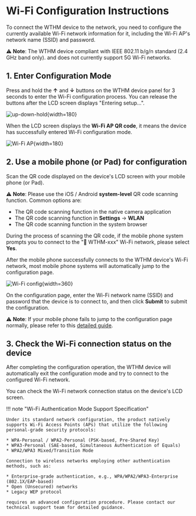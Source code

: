 # Wi-Fi Configuration Instructions

To connect the WTHM device to the network, you need to configure the currently available Wi-Fi network information for it, including the Wi-Fi AP's network name (SSID) and password.

⚠️ **Note**: The WTHM device compliant with IEEE 802.11 b/g/n standard (2.4 GHz band only). and does not currently support 5G Wi-Fi networks.

## 1. Enter Configuration Mode

Press and hold the **↑** and **↓** buttons on the WTHM device panel for 3 seconds to enter the Wi-Fi configuration process.
You can release the buttons after the LCD screen displays "Entering setup...".

![up-down-hold](assets/images/up-down-hold.png){width=180}

When the LCD screen displays the **Wi-Fi AP QR code**, it means the device has successfully entered Wi-Fi configuration mode.

![Wi-Fi AP](assets/images/wifi-ap.png){width=180}


## 2. Use a mobile phone (or Pad) for configuration

Scan the QR code displayed on the device's LCD screen with your mobile phone (or Pad).

⚠️ **Note**: Please use the iOS / Android **system-level** QR code scanning function. Common options are:

- The QR code scanning function in the native camera application
- The QR code scanning function in **Settings** -> **WLAN**
- The QR code scanning function in the system browser


During the process of scanning the QR code, if the mobile phone system prompts you to connect to the "🛜 WTHM-xxx" Wi-Fi network, please select **Yes**.

After the mobile phone successfully connects to the WTHM device's Wi-Fi network, most mobile phone systems will automatically jump to the configuration page.

![Wi-Fi config](assets/images/wifi-config.jpeg){width=360}

On the configuration page, enter the Wi-Fi network name (SSID) and password that the device is to connect to, and then click **Submit** to submit the configuration.

⚠️ **Note**: If your mobile phone fails to jump to the configuration page normally, please refer to this [detailed guide](./detailed-instructions.md).

## 3. Check the Wi-Fi connection status on the device

After completing the configuration operation, the WTHM device will automatically exit the configuration mode and try to connect to the configured Wi-Fi network.

You can check the Wi-Fi network connection status on the device's LCD screen.


!!! note "Wi-Fi Authentication Mode Support Specification"

    Under its standard network configuration, the product natively supports Wi-Fi Access Points (APs) that utilize the following personal-grade security protocols:

    * WPA-Personal / WPA2-Personal (PSK-based, Pre-Shared Key)
    * WPA3-Personal (SAE-based, Simultaneous Authentication of Equals)
    * WPA2/WPA3 Mixed/Transition Mode

    Connection to wireless networks employing other authentication methods, such as:

    * Enterprise-grade authentication, e.g., WPA/WPA2/WPA3-Enterprise (802.1X/EAP-based)
    * Open (Unsecured) networks
    * Legacy WEP protocol

    requires an advanced configuration procedure. Please contact our technical support team for detailed guidance.

